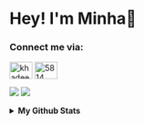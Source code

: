 <h1>Hey! I'm Minha👋</h1>

<h3>Connect me via:</h3>
<p>
<a href="https://instagram.com/khadeeja_minha" target="blank"><img align="center" src="https://raw.githubusercontent.com/rahuldkjain/github-profile-readme-generator/master/src/images/icons/Social/instagram.svg" alt="khadeeja_minha" height="30" width="40" /></a>
<a href="https://discord.gg/5814" target="blank"><img align="center" src="https://raw.githubusercontent.com/rahuldkjain/github-profile-readme-generator/master/src/images/icons/Social/discord.svg" alt="5814" height="30" width="40" /></a>
</p>

![](https://komarev.com/ghpvc/?username=khadeejaminha&color=lightgrey&style=plastic)
![](https://hit.yhype.me/github/profile?user_id=51323070)

<details>
  <summary><b>My Github Stats</summary></h4>
    <img src="https://github-readme-stats.vercel.app/api?username=khadeejaminha&theme=dark&show_icons=true&locale=en" alt="khadeejaminha" alt="Khadeeja Minha's github stats">
</details>



